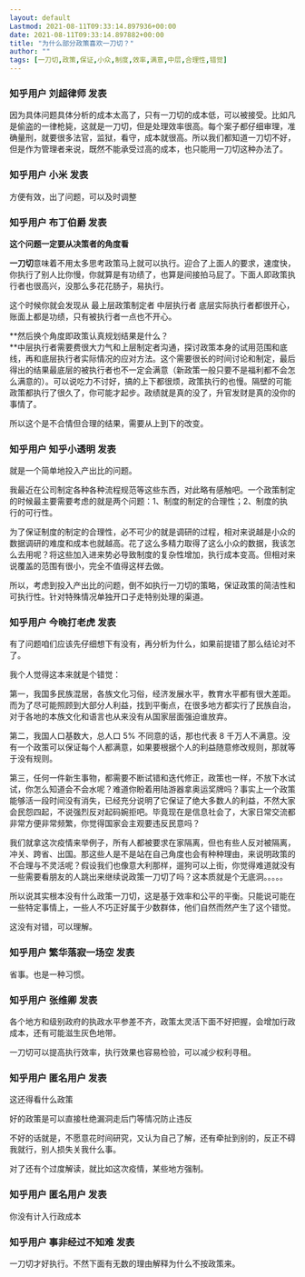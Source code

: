 ```yaml
---
layout: default
Lastmod: 2021-08-11T09:33:14.897936+00:00
date: 2021-08-11T09:33:14.897882+00:00
title: "为什么部分政策喜欢一刀切？"
author: ""
tags: [一刀切,政策,保证,小众,制度,效率,满意,中层,合理性,错觉]
---
```



    
### 知乎用户 刘超律师​ 发表
    
因为具体问题具体分析的成本太高了，只有一刀切的成本低，可以被接受。比如凡是偷盗的一律枪毙，这就是一刀切，但是处理效率很高。每个案子都仔细审理，准确量刑，就要很多法官，监狱，看守，成本就很高。所以我们都知道一刀切不好，但是作为管理者来说，既然不能承受过高的成本，也只能用一刀切这种办法了。
    
    
    
    
### 知乎用户 小米 发表
    
方便有效，出了问题，可以及时调整
    
    
    
    
### 知乎用户 布丁伯爵 发表
    
**这个问题一定要从决策者的角度看**

**一刀切**意味着不用太多思考政策马上就可以执行。迎合了上面人的要求，速度快，你执行了别人比你慢，你就算是有功绩了，也算是间接拍马屁了。下面人即政策执行者也很高兴，没那么多花花肠子，易执行。

这个时候你就会发现从 最上层政策制定者 中层执行者 底层实际执行者都很开心，账面上都是功绩，只有被执行者一点也不开心。

**然后换个角度即政策认真规划结果是什么？  
**中层执行者需要费很大力气和上层制定者沟通，探讨政策本身的试用范围和底线，再和底层执行者实际情况的应对方法。这个需要很长的时间讨论和制定，最后得出的结果最底层的被执行者也不一定会满意（新政策一般只要不是福利都不会怎么满意的）。可以说吃力不讨好，搞的上下都很烦，政策执行的也慢。隔壁的可能政策都执行了很久了，你可能才起步。政绩就是真的没了，升官发财是真的没你的事情了。

所以这个是不合情但合理的结果，需要从上到下的改变。
    
    
    
    
### 知乎用户 知乎小透明 发表
    
就是一个简单地投入产出比的问题。

我最近在公司制定各种各种流程规范等这些东西，对此略有感触吧。一个政策制定的时候最主要需要考虑的就是两个问题：1、制度的制定的合理性；2、制度的执行的可行性。

为了保证制度的制定的合理性，必不可少的就是调研的过程，相对来说越是小众的数据调研的难度和成本也就越高。花了这么多精力取得了这么小众的数据，我该怎么去用呢？将这些加入进来势必导致制度的复杂性增加，执行成本变高。但相对来说覆盖的范围有很小，完全不值得这样去做。

所以，考虑到投入产出比的问题，倒不如执行一刀切的策略，保证政策的简洁性和可执行性。针对特殊情况单独开口子走特别处理的渠道。
    
    
    
    
### 知乎用户 今晚打老虎 发表
    
有了问题咱们应该先仔细想下有没有，再分析为什么，如果前提错了那么结论对不了。

我个人觉得这本来就是个错觉：

第一，我国多民族混居，各族文化习俗，经济发展水平，教育水平都有很大差距。而为了尽可能照顾到大部分人利益，找到平衡点，在很多地方都实行了民族自治，对于各地的本族文化和语言也从来没有从国家层面强迫谁放弃。

第二，我国人口基数大，总人口 5% 不同意的话，那也代表 8 千万人不满意。没有一个政策可以保证每个人都满意，如果要根据个人的利益随意修改规则，那就等于没有规则。

第三，任何一件新生事物，都需要不断试错和迭代修正，政策也一样，不放下水试试，你怎么知道会不会水呢？难道你盼着用陆游器拿奥运奖牌吗？事实上一个政策能够活一段时间没有消失，已经充分说明了它保证了绝大多数人的利益，不然大家会民怨四起，不说强烈反对起码婉拒吧。毕竟现在是信息社会了，大家日常交流都非常方便非常频繁，你觉得国家会主观要违反民意吗？

我们就拿这次疫情来举例子，所有人都被要求在家隔离，但也有些人反对被隔离，冲关、跨省、出国。那这些人是不是站在自己角度也会有种种理由，来说明政策的不合理与不灵活呢？假设我们也像意大利那样，遛狗可以上街，你觉得难道就没有一些需要看朋友的人跳出来继续说政策一刀切了吗？这本质就是个无底洞。。。。。

所以说其实根本没有什么政策一刀切，这是基于效率和公平的平衡。只能说可能在一些特定事情上，一些人不巧正好属于少数群体，他们自然而然产生了这个错觉。

这没有对错，可以理解。
    
    
    
    
### 知乎用户 繁华落寂一场空 发表
    
省事。也是一种习惯。
    
    
    
    
### 知乎用户 张维卿 发表
    
各个地方和级别政府的执政水平参差不齐，政策太灵活下面不好把握，会增加行政成本，还有可能滋生灰色地带。

一刀切可以提高执行效率，执行效果也容易检验，可以减少权利寻租。
    
    
    
    
### 知乎用户 匿名用户 发表
    
这还得看什么政策

好的政策是可以直接杜绝漏洞走后门等情况防止违反

不好的话就是，不愿意花时间研究，又认为自己了解，还有牵扯到别的，反正不碍我就行，别人损失关我什么事。

对了还有个过度解读，就比如这次疫情，某些地方强制。
    
    
    
    
### 知乎用户 匿名用户 发表
    
你没有计入行政成本
    
    
    
    
### 知乎用户 事非经过不知难 发表
    
一刀切才好执行。不然下面有无数的理由解释为什么不按政策来。
    
    
    


